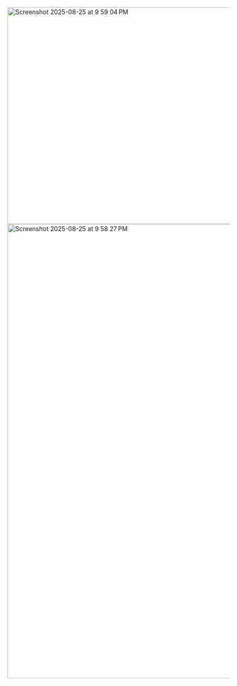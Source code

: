 <img width="643" height="491" alt="Screenshot 2025-08-25 at 9 59 04 PM" src="https://github.com/user-attachments/assets/c89cda90-4268-466f-ade8-e053b72cbcea" />

<img width="1695" height="1029" alt="Screenshot 2025-08-25 at 9 58 27 PM" src="https://github.com/user-attachments/assets/503a479a-310c-44c7-9521-9382d803bac9" />
